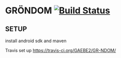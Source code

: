 ﻿# GRÖNDOM [![Build Status](https://travis-ci.org/GAEBE2/GR-NDOM.svg?branch=develop)](https://travis-ci.org/GAEBE2/GR-NDOM)
## SETUP
install android sdk and maven

Travis set up https://travis-ci.org/GAEBE2/GR-NDOM/

